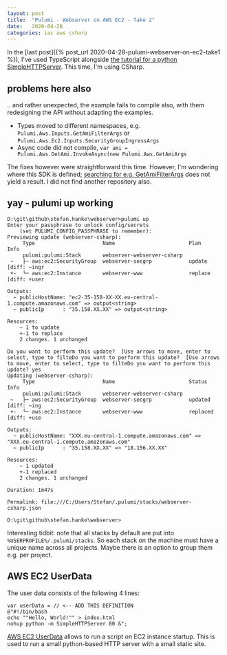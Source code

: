 ```yaml
---
layout: post
title:  "Pulumi - Webserver on AWS EC2 - Take 2"
date:   2020-04-28
categories: iac aws csharp
---
```


In the [last post]({% post_url 2020-04-28-pulumi-webserver-on-ec2-take1 %}), I've used TypeScript alongside [the tutorial for a python SimpleHTTPServer](https://www.pulumi.com/docs/tutorials/aws/ec2-webserver/). This time, I'm using CSharp.

## problems here also

.. and rather unexpected, the example fails to compile also, with them redesigning the API without adapting the examples.

- Types moved to different namespaces, e.g. `Pulumi.Aws.Inputs.GetAmiFilterArgs` or `Pulumi.Aws.Ec2.Inputs.SecurityGroupIngressArgs`
- Async code did not compile, `var ami = Pulumi.Aws.GetAmi.InvokeAsync(new Pulumi.Aws.GetAmiArgs`

The fixes however were straightforward this time. However, I'm wondering where this SDK is defined; [searching for e.g. GetAmiFilterArgs](https://github.com/pulumi/pulumi/search?q=GetAmiFilterArgs&unscoped_q=GetAmiFilterArgs) does not yield a result. I did not find another repository also.

## yay - pulumi up working

    D:\git\github\stefan.hanke\webserver>pulumi up
    Enter your passphrase to unlock config/secrets
        (set PULUMI_CONFIG_PASSPHRASE to remember):
    Previewing update (webserver-csharp):
         Type                      Name                        Plan        Info
         pulumi:pulumi:Stack       webserver-webserver-csharp
     ~   ├─ aws:ec2:SecurityGroup  webserver-secgrp            update      [diff: ~ingr     
     +-  └─ aws:ec2:Instance       webserver-www               replace     [diff: +user     

    Outputs:
      ~ publicHostName: "ec2-35-158-XX-XX.eu-central-1.compute.amazonaws.com" => output<string>
      ~ publicIp      : "35.158.XX.XX" => output<string>

    Resources:
        ~ 1 to update
        +-1 to replace
        2 changes. 1 unchanged

    Do you want to perform this update?  [Use arrows to move, enter to select, type to filteDo you want to perform this update?  [Use arrows to move, enter to select, type to filteDo you want to perform this update? yes
    Updating (webserver-csharp):
         Type                      Name                        Status       Info
         pulumi:pulumi:Stack       webserver-webserver-csharp
     ~   ├─ aws:ec2:SecurityGroup  webserver-secgrp            updated      [diff: ~ing     
     +-  └─ aws:ec2:Instance       webserver-www               replaced     [diff: +use     

    Outputs:
      ~ publicHostName: "XXX.eu-central-1.compute.amazonaws.com" => "XXX.eu-central-1.compute.amazonaws.com"
      ~ publicIp      : "35.158.XX.XX" => "18.156.XX.XX"

    Resources:
        ~ 1 updated
        +-1 replaced
        2 changes. 1 unchanged

    Duration: 1m47s

    Permalink: file:///C:/Users/Stefan/.pulumi/stacks/webserver-csharp.json

    D:\git\github\stefan.hanke\webserver>

Interesting tidbit: note that all stacks by default are put into `%USERPROFILE%/.pulumi/stacks`. So each stack on the machine must have a unique name across all projects. Maybe there is an option to group them e.g. per project.

## AWS EC2 UserData

The user data consists of the following 4 lines:

    var userData = // <-- ADD THIS DEFINITION
    @"#!/bin/bash
    echo ""Hello, World!"" > index.html
    nohup python -m SimpleHTTPServer 80 &";

[AWS EC2 UserData](https://docs.aws.amazon.com/de_de/AWSEC2/latest/UserGuide/user-data.html) allows to run a script on EC2 instance startup. This is used to run a small python-based HTTP server with a small static site.